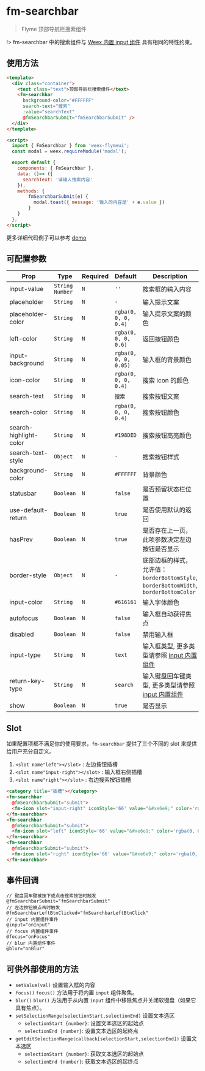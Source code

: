 # fm-searchbar

> Flyme 顶部导航栏搜索组件

!> fm-searchbar 中的搜索组件与 [Weex 内置 input 组件](https://weex.incubator.apache.org/cn/references/components/input.html#yue-shu) 具有相同的特性约束。

## 使用方法
```html
<template>
  <div class="container">
    <text class="text">顶部导航栏搜索组件</text>
    <fm-searchbar
      background-color="#FFFFFF"
      search-text="搜索"
      :value="searchText"
      @fmSearchbarSubmit="fmSearchbarSubmit" />
  </div>
</template>

<script>
  import { FmSearchbar } from 'weex-flymeui';
  const modal = weex.requireModule('modal');

  export default {
    components: { FmSearchbar },
    data: ()=> ({
      searchText: '请输入搜索内容'
    }),
    methods: {
	    fmSearchbarSubmit(e) {
	      modal.toast({ message: '输入的内容是' + e.value })
	    }
    }
  };
</script>
```

更多详细代码例子可以参考 [demo](https://github.com/Yanjiie/weex-flymeui/blob/master/example/component/searchbar/index.vue)

## 可配置参数
| Prop | Type | Required | Default | Description |
|-------------|------------|--------|-----|-----|
| input-value | `String` `Number` |`N`| `''` | 搜索框的输入内容 |
| placeholder | `String` |`N`| `-` | 输入提示文案 |
| placeholder-color | `String` |`N`| `rgba(0, 0, 0, 0.4)` | 输入提示文案的颜色 |
| left-color | `String` |`N`| `rgba(0, 0, 0, 0.6)` | 返回按钮颜色 |
| input-background | `String` |`N`| `rgba(0, 0, 0, 0.05)` | 输入框的背景颜色 |
| icon-color | `String` |`N`| `rgba(0, 0, 0, 0.4)` | 搜索 icon 的颜色 |
| search-text | `String` |`N`| `搜索` | 搜索按钮文案 |
| search-color | `String` |`N`| `rgba(0, 0, 0, 0.4)` | 搜索按钮颜色 |
| search-highlight-color | `String` |`N`| `#198DED` | 搜索按钮高亮颜色 |
| search-text-style | `Object` |`N`| `-` | 搜索按钮样式 |
| background-color | `String` |`N`| `#FFFFFF` | 背景颜色 |
| statusbar | `Boolean` |`N`| `false` | 是否预留状态栏位置 |
| use-default-return | `Boolean` |`N`| `true` | 是否使用默认的返回 |
| hasPrev | `Boolean` | `N` |`true`| 是否存在上一页，此项参数决定左边按钮是否显示 |
| border-style | `Object` | `N` | `-` | 底部边框的样式，允许值：`borderBottomStyle`, `borderBottomWidth`, `borderBottomColor` |
| input-color | `String` | `N` | `#616161` | 输入字体颜色 |
| autofocus | `Boolean` | `N` | `false` | 输入框自动获得焦点 |
| disabled | `Boolean` | `N` | `false` | 禁用输入框 |
| input-type | `String` | `N` | `text` | 输入框类型, 更多类型请参照 [input 内置组件](https://weex.incubator.apache.org/cn/references/components/input.html#te-xing)  | 
| return-key-type | `String` | `N` | `search` | 输入键盘回车键类型, 更多类型请参照 [input 内置组件](https://weex.incubator.apache.org/cn/references/components/input.html#te-xing) |
| show | `Boolean` | `N` | `true` | 是否显示 |

## Slot
如果配置项都不满足你的使用要求，`fm-searchbar` 提供了三个不同的 slot 来提供给用户充分自定义。

1. `<slot name"left"></slot>` : 左边按钮插槽
2. `<slot name"input-right"></slot>` : 输入框右侧插槽
3. `<slot name"right"></slot>` : 右边搜索按钮插槽

```html
<category title="插槽"></category>
<fm-searchbar
  @fmSearchbarSubmit="submit">
  <fm-icon slot="input-right" iconStyle='66' value="&#xe6e9;" color='rgba(0, 0, 0, 0.6)' />
</fm-searchbar>
<fm-searchbar
  @fmSearchbarSubmit="submit">
  <fm-icon slot="left" iconStyle='66' value="&#xe6e9;" color='rgba(0, 0, 0, 0.6)' />
</fm-searchbar>
<fm-searchbar
  @fmSearchbarSubmit="submit">
  <fm-icon slot="right" iconStyle='66' value="&#xe6e9;" color='rgba(0, 0, 0, 0.6)' />
</fm-searchbar>
```

## 事件回调

```
// 键盘回车键被按下或点击搜索按钮时触发
@fmSearchbarSubmit="fmSearchbarSubmit"
// 左边按钮被点击时触发
@fmSearchbarLeftBtnClicked="fmSearchbarLeftBtnClick"
// input 内置组件事件
@input="onInput"
// focus 内置组件事件
@focus="onFocus"
// blur 内置组件事件
@blur="onBlur"
```

## 可供外部使用的方法

- `setValue(val)` 设置输入框的内容
- `focus()`
	`focus()` 方法用于将内置 `input` 组件聚焦。
- `blur()`
	`blur()` 方法用于从内置 `input` 组件中移除焦点并关闭软键盘（如果它具有焦点）。
- `setSelectionRange(selectionStart,selectionEnd)` 设置文本选区
	- `selectionStart {number}`: 设置文本选区的起始点
	- `selectionEnd {number}`: 设置文本选区的起终点
- `getEditSelectionRange(callback[selectionStart,selectionEnd])` 设置文本选区
	- `selectionStart {number}`: 获取文本选区的起始点
	- `selectionEnd {number}`: 获取文本选区的起终点